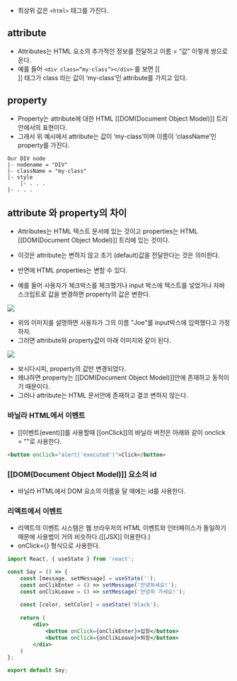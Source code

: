 - 최상위 값은 `<html>` 태그를 가진다.

## attribute

- Attributes는 HTML 요소의 추가적인 정보를 전달하고 이름 = “값” 이렇게 쌍으로 온다.
- 예를 들어 `<div class=“my-class”></div>` 를 보면 [[<div>]] 태그가 class 라는 값이 ‘my-class’인 attribute를 가지고 있다.

## property

- Property는 attribute에 대한 HTML [[DOM(Document Object Model)]] 트리안에서의 표현이다.
- 그래서 위 예시에서 attribute는 값이 ‘my-class’이며 이름이 ‘className’인 property를 가진다.

```
Our DIV node  
|- nodename = "DIV"  
|- className = "my-class"  
|- style  
    |- . . .  
|- . . .
```

## attribute 와 property의 차이

- Attributes는 HTML 텍스트 문서에 있는 것이고 properties는 HTML [[DOM(Document Object Model)]] 트리에 있는 것이다. 
- 이것은 attribute는 변하지 않고 초기 (default)값을 전달한다는 것은 의미한다. 

- 반면에 HTML properties는 변할 수 있다. 
- 예를 들어 사용자가 체크박스를 체크했거나 input 박스에 텍스트를 넣었거나 자바스크립트로 값을 변경하면 property의 값은 변한다.

![](https://miro.medium.com/v2/resize:fit:500/0*MM0sob6OFnfbn5ID.png)

- 위의 이미지를 설명하면 사용자가 그의 이름 "Joe"를 input박스에 입력했다고 가정하자. 
- 그러면 attribute와 property값이 아래 이미지와 같이 된다.

![](https://miro.medium.com/v2/resize:fit:500/0*6JPMZPsSEFjKJ0Zb.png)

- 보시다시피, property의 값만 변경되었다. 
- 왜냐하면 property는 [[DOM(Document Object Model)]]안에 존재하고 동적이기 때문이다.
- 그러나 attribute는 HTML 문서안에 존재하고 결코 변하지 않는다.

### 바닐라 HTML에서 이벤트

- [[이벤트(event)]]를 사용할때 [[onClick]]의 바닐라 버전은 아래와 같이 onclick = ""로 사용한다.

```html
<button onclick="alert('executed')">Click</button>
```

### [[DOM(Document Object Model)]] 요소의 id

- 바닐라 HTML에서 DOM 요소의 이름을 달 때에는 id를 사용한다.

### 리엑트에서 이벤트

- 리액트의 이벤트 시스템은 웹 브라우저의 HTML 이벤트와 인터페이스가 돌일하기 때문에 사용법이 거의 비슷하다.([[JSX]] 이용한다.)
- onClick={} 형식으로 사용한다.

```jsx
import React, { useState } from 'react';

const Say = () => {
	const [message, setMessage] = useState('');
	const onClikEnter = () => setMessage('안녕하세요!');
	const onClikLeave = () => setMessage('안녕히 가세요!');
	
	const [color, setColor] = useState('black');
	
	return (
		<div>
			<button onClick={onClikEnter}>입장</button>
			<button onClick={onClikLeave}>퇴장</button>
		</div>
	)
};

export default Say;
```